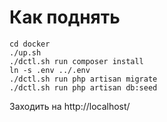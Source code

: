 Как поднять
=========================
```
cd docker
./up.sh
./dctl.sh run composer install
ln -s .env ../.env
./dctl.sh run php artisan migrate
./dctl.sh run php artisan db:seed
```

Заходить на http://localhost/